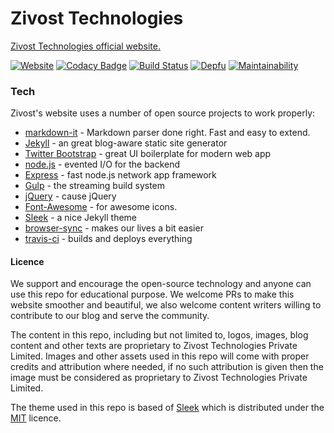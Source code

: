 # Zivost Technologies
[Zivost Technologies official website.](https://zivost.com)

[![Website](https://img.shields.io/website-up-down-green-red/https/zivost.com.svg?label=zivost.com&style=flat-square)](https://zivost.com) [![Codacy Badge](https://api.codacy.com/project/badge/Grade/7b7dbbdb2e2a4ca58ce31e03cbbcd022)](https://www.codacy.com/app/rohithzr/zivost-com?utm_source=github.com&amp;utm_medium=referral&amp;utm_content=zivost/zivost-com&amp;utm_campaign=Badge_Grade) [![Build Status](https://travis-ci.org/zivost/zivost-com.svg?branch=master)](https://travis-ci.org/zivost/zivost-com) [![Depfu](https://badges.depfu.com/badges/4ba99467b3530a841e8034c042396ab8/overview.svg)](https://depfu.com/github/zivost/zivost-com?project=Bundler) [![Maintainability](https://api.codeclimate.com/v1/badges/4918ac79a130e2d12927/maintainability)](https://codeclimate.com/github/zivost/zivost-com/maintainability)


### Tech
Zivost's website uses a number of open source projects to work properly:

* [markdown-it] - Markdown parser done right. Fast and easy to extend.
* [Jekyll] - an great blog-aware static site generator
* [Twitter Bootstrap] - great UI boilerplate for modern web app
* [node.js] - evented I/O for the backend
* [Express] - fast node.js network app framework
* [Gulp] - the streaming build system
* [jQuery] - cause jQuery
* [Font-Awesome] - for awesome icons.
* [Sleek] - a nice Jekyll theme
* [browser-sync] - makes our lives a bit easier
* [travis-ci] - builds and deploys everything

#### Licence
We support and encourage the open-source technology and anyone can use this repo for educational purpose. We welcome PRs to make this website smoother and beautiful, we also welcome content writers willing to contribute to our blog and serve the community.

The content in this repo, including but not limited to, logos, images, blog content and other texts are proprietary to Zivost Technologies Private Limited. Images and other assets used in this repo will come with proper credits and attribution where needed, if no such attribution is given then the image must be considered as proprietary to Zivost Technologies Private Limited.

The theme used in this repo is based of [Sleek](https://github.com/janczizikow/sleek) which is distributed under the [MIT](https://opensource.org/licenses/MIT) licence.








[//]: # (These are reference links used in the body of this note and get stripped out when the markdown processor does its job. There is no need to format nicely because it shouldn't be seen. Thanks SO - http://stackoverflow.com/questions/4823468/store-comments-in-markdown-syntax)


   [Font-Awesome]: <https://github.com/FortAwesome/Font-Awesome>
   [git-repo-url]: <https://github.com/zivost/zivost-com.git>
   [Sleek]: <https://github.com/janczizikow/sleek>
   [Jekyll]: <https://github.com/jekyll/jekyll>
   [markdown-it]: <https://github.com/markdown-it/markdown-it>
   [node.js]: <http://nodejs.org>
   [Twitter Bootstrap]: <http://twitter.github.com/bootstrap/>
   [jQuery]: <http://jquery.com>
   [@zivost]: <http://twitter.com/zivost>
   [express]: <http://expressjs.com>
   [Gulp]: <http://gulpjs.com>
   [browser-sync]: <https://github.com/BrowserSync/browser-sync>
   [travis-ci]: <https://travis-ci.org/>


